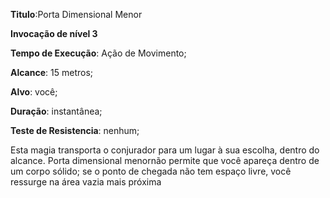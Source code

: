 **Titulo**:Porta Dimensional Menor

**Invocação de nível 3**

**Tempo de Execução**: Ação de Movimento;

**Alcance**: 15 metros;

**Alvo**: você;

**Duração**: instantânea;

**Teste de Resistencia**: nenhum;

Esta magia transporta o conjurador 
para um lugar à sua escolha, dentro do 
alcance. Porta dimensional menornão 
permite que você apareça dentro de um 
corpo sólido; se o ponto de chegada não 
tem espaço livre, você ressurge na área 
vazia mais próxima